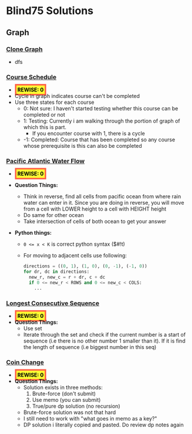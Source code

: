 # Blind75 Solutions

## Graph

### [Clone Graph](https://leetcode.com/problems/clone-graph/)

- dfs

### [Course Schedule](https://leetcode.com/problems/course-schedule/)

- <b style='color: black; background-color: #FDFF32; padding: 3px; border: 4px solid tomato;'>REWISE: 0</b>
- Cycle in graph indicates course can't be completed
- Use three states for each course
  - 0: Not sure: I haven't started testing whether this course can be completed or not
  - 1: Testing: Currently i am walking through the portion of graph of which this is part.
    - If you encounter course with 1, there is a cycle
  - -1: Completed: Course that has been completed so any course whose prerequisite is this can also be completed

### [Pacific Atlantic Water Flow](https://leetcode.com/problems/pacific-atlantic-water-flow/)

- <b style='color: black; background-color: #FDFF32; padding: 3px; border: 4px solid tomato;'>REWISE: 0</b>
- **Question Things:**

  - Think in reverse, find all cells from pacific ocean from where rain water can enter in it. Since you are doing in reverse, you will move from a cell with LOWER height to a cell with HEIGHT height
  - Do same for other ocean
  - Take intersection of cells of both ocean to get your answer

- **Python things:**

  - `0 <= x < K` is correct python syntax ($#!t)
  - For moving to adjacent cells use following:

    ```python
    directions = ((0, 1), (1, 0), (0, -1), (-1, 0))
    for dr, dc in directions:
      new_r, new_c = r + dr, c + dc
      if 0 <= new_r < ROWS and 0 <= new_c < COLS:
        ...
    ```

### [Longest Consecutive Sequence](https://leetcode.com/problems/longest-consecutive-sequence/)

- <b style='color: black; background-color: #FDFF32; padding: 3px; border: 4px solid tomato;'>REWISE: 0</b>
- **Question Things:**
  - Use set
  - Iterate through the set and check if the current number is a start of sequence (i.e there is no other number 1 smaller than it). If it is find the length of sequence (i.e biggest number in this seq)

### [Coin Change](https://leetcode.com/problems/coin-change/)

- <b style='color: black; background-color: #FDFF32; padding: 3px; border: 4px solid tomato;'>REWISE: 0</b>
- **Question Things:**
  - Solution exists in three methods:
    1. Brute-force (don't submit)
    2. Use memo (you can submit)
    3. True/pure dp solution (no recursion)
  - Brute-force solution was not that hard
  - I still need to work with "what goes in memo as a key?"
  - DP solution i literally copied and pasted. Do review dp notes again
